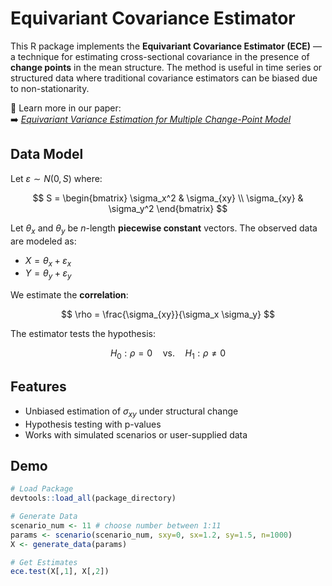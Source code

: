 # Equivariant Covariance Estimator
This R package implements the **Equivariant Covariance Estimator (ECE)** — a technique for estimating cross-sectional covariance in the presence of **change points** in the mean structure. The method is useful in time series or structured data where traditional covariance estimators can be biased due to non-stationarity.

📄 Learn more in our paper:  
➡️ [*Equivariant Variance Estimation for Multiple Change-Point Model*](https://arxiv.org/abs/2108.09431)


## Data Model
Let $\varepsilon \sim N(0, S)$ where:

$$
S = \begin{bmatrix}
\sigma_x^2 & \sigma_{xy} \\
\sigma_{xy} & \sigma_y^2
\end{bmatrix}
$$

Let $\theta_x$ and $\theta_y$ be $n$-length **piecewise constant** vectors. The observed data are modeled as:

- $X = \theta_x + \varepsilon_x$
- $Y = \theta_y + \varepsilon_y$

We estimate the **correlation**:

$$
\rho = \frac{\sigma_{xy}}{\sigma_x \sigma_y}
$$

The estimator tests the hypothesis:

$$
H_0: \rho = 0 \quad \text{vs.} \quad H_1: \rho \ne 0
$$

## Features

- Unbiased estimation of $\sigma_{xy}$ under structural change
- Hypothesis testing with p-values
- Works with simulated scenarios or user-supplied data

## Demo
```R
# Load Package
devtools::load_all(package_directory)

# Generate Data
scenario_num <- 11 # choose number between 1:11
params <- scenario(scenario_num, sxy=0, sx=1.2, sy=1.5, n=1000)
X <- generate_data(params)

# Get Estimates
ece.test(X[,1], X[,2])
```


